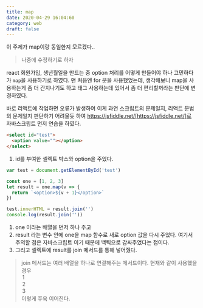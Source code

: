 ```yaml
---
title: map
date: 2020-04-29 16:04:60
category: web
draft: false
---
```


이 주제가 map이랑 동일한지 모르겠다..

> 나중에 수정하기로 하자

react 회원가입, 생년월일을 만드는 중 option 처리를 어떻게 만들어야 하나 고민하다가 `map`을 사용하기로 하였다.
맨 처음엔 for 문을 사용했었는데, 생각해보니 map을 사용하는게 좀 더 간지나기도 하고 태그 사용하는데 있어서 좀 더 편리할꺼라는 판단에 변경하였다.

바로 리액트에 작업하면 오류가 발생하여 이게 과연 스크립트의 문제일지, 리액트 문법의 문제일지 판단하기 어려울듯 하여 https://jsfiddle.net/[https://jsfiddle.net/]로 자바스크립트 먼저 연습을 하였다.

```html
<select id="test">
  <option value=""></option>
</select>
```

1. id를 부여한 셀렉트 박스와 option을 주었다.

```javascript
var test = document.getElementById('test')

const one = [1, 2, 3]
let result = one.map(v => {
  return `<option>${v + 1}</option>`
})

test.innerHTML = result.join('')
console.log(result.join(''))
```

1. one 이라는 배열을 먼저 하나 주고
2. result 라는 변수 안에 one을 map 함수로 새로 option 값을 다시 주었다.
   여기서 주의할 점은 자바스크립트 이기 때문에 백틱으로 감싸주었다는 점이다.
3. 그리고 셀렉트에 result를 join 메서드를 통해 넣어줬다.

> join 메서드는 여러 배열을 하나로 연결해주는 메서드이다.
> 현재와 같이 사용했을 경우 <option>1</option><option>2</option><option>3</option>이렇게 쭈욱 이어진다.
